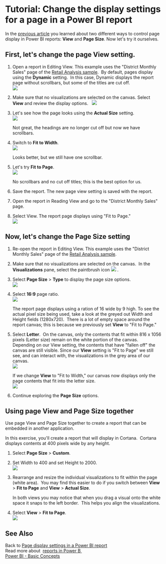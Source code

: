 ﻿<properties
   pageTitle="Tutorial: Change the display settings for a page in a Power BI report"
   description="Tutorial: Change the display settings for a page in a Power BI report"
   services="powerbi"
   documentationCenter=""
   authors="mihart"
   manager="mblythe"
   editor=""
   tags="power bi"/>

<tags
   ms.service="powerbi"
   ms.devlang="NA"
   ms.topic="article"
   ms.tgt_pltfrm="NA"
   ms.workload="powerbi"
   ms.date="10/16/2015"
   ms.author="mihart"/>

# Tutorial: Change the display settings for a page in a Power BI report  

In the [previous article](powerbi-service-change-report-display-settings.md) you learned about two different ways to control page display in Power BI reports: **View** and **Page Size**. Now let's try it ourselves.

## First, let's change the page View setting.  
1.  Open a report in Editing View. This example uses the "District Monthly Sales" page of the [Retail Analysis sample](powerbi-sample-retail-analysis-take-a-tour.md).  By default, pages display using the **Dynamic** setting.  In this case, Dynamic displays the report page without scrollbars, but some of the titles are cut off.    
    ![](media/powerbi-service-tutorial-change-report-display-settings/PBI_changeDisplay1.jpg)

2.  Make sure that no visualizations are selected on the canvas. Select **View** and review the display options.  
    ![](media/powerbi-service-tutorial-change-report-display-settings/PBI_changeDisplay2.jpg)

3.  Let's see how the page looks using the **Actual Size** setting.  
    ![](media/powerbi-service-tutorial-change-report-display-settings/PBI_changeDisplay3.jpg)

    Not great, the headings are no longer cut off but now we have scrollbars.

4.  Switch to **Fit to Width**.  
    ![](media/powerbi-service-tutorial-change-report-display-settings/PBI_changeDisplay4.jpg)

    Looks better, but we still have one scrollbar.  

5.  Let's try **Fit to Page**.  
    ![](media/powerbi-service-tutorial-change-report-display-settings/PBI_changeDisplay5.jpg)  

	No scrollbars and no cut off titles; this is the best option for us. 

6.  Save the report. The new page view setting is saved with the report.

7.  Open the report in Reading View and go to the "District Monthly Sales" page.

8.  Select View. The report page displays using "Fit to Page."  
    ![](media/powerbi-service-tutorial-change-report-display-settings/PBI_changeDisplay6.jpg)

## Now, let's change the Page Size setting  
1.  Re-open the report in Editing View. This example uses the "District Monthly Sales" page of the [Retail Analysis sample](powerbi-sample-retail-analysis-take-a-tour.md).    

2.  Make sure that no visualizations are selected on the canvas.  In the **Visualizations** pane, select the paintbrush icon ![](media/powerbi-service-tutorial-change-report-display-settings/PBI_paintbrush.jpg) .    

3.  Select **Page Size** &gt; **Type** to display the page size options.  
    ![](media/powerbi-service-tutorial-change-report-display-settings/PBI_changeDisplayPageSize.jpg)

4.  Select **16:9** page ratio.  
    ![](media/powerbi-service-tutorial-change-report-display-settings/PBI_changeDisplayPageSize2.jpg)

    The report page displays using a ration of 16 wide by 9 high. To see the actual pixel size being used, take a look at the greyed out Width and Height fields (1280x720).  There is a lot of empty space around the report canvas; this is because we previously set **View** to "Fit to Page."

5.  Select **Letter**.  On the canvas, only the contents that fit within 816 x 1056 pixels (Letter size) remain on the white portion of the canvas.  Depending on our View setting, the contents that have "fallen off" the canvas are still visible. Since our **View** setting is "Fit to Page" we still see, and can interact with, the visualizations in the grey area of our canvas.  
    ![](media/powerbi-service-tutorial-change-report-display-settings/PBI_changeDisplayPageSize3.jpg)

    If we change **View** to "Fit to Width," our canvas now displays only the page contents that fit into the letter size.   
    ![](media/powerbi-service-tutorial-change-report-display-settings/PBI_changeDisplayPageSize4jpg.jpg)

6.  Continue exploring the **Page Size** options.

## Using page View and Page Size together  
Use page View and Page Size together to create a report that can be embedded in another application.  

In this exercise, you'll create a report that will display in Cortana.  Cortana displays contents at 400 pixels wide by any height.  

1.  Select **Page Size** &gt; **Custom**.

2.  Set Width to 400 and set Height to 2000.  
    ![](media/powerbi-service-tutorial-change-report-display-settings/PBI_changeDisplayBoth1.jpg)

3.  Rearrange and resize the individual visualizations to fit within the page (white area).  You may find this easier to do if you switch between **View** &gt; **Fit to Page** and **View** &gt; **Actual Size**. 

    In both views you may notice that when you drag a visual onto the white space it snaps to the left border.  This helps you align the visualizations.

4.  Select **View** &gt; **Fit to Page**.  
    ![](media/powerbi-service-tutorial-change-report-display-settings/PBI_changeDisplayBoth3.jpg)

## See Also  
Back to [Page display settings in a Power BI report](powerbi-service-change-report-display-settings.md)  
Read more about  [reports in Power B ](powerbi-service-reports.md)  
[Power BI - Basic Concepts](powerbi-service-basic-concepts.md)  

